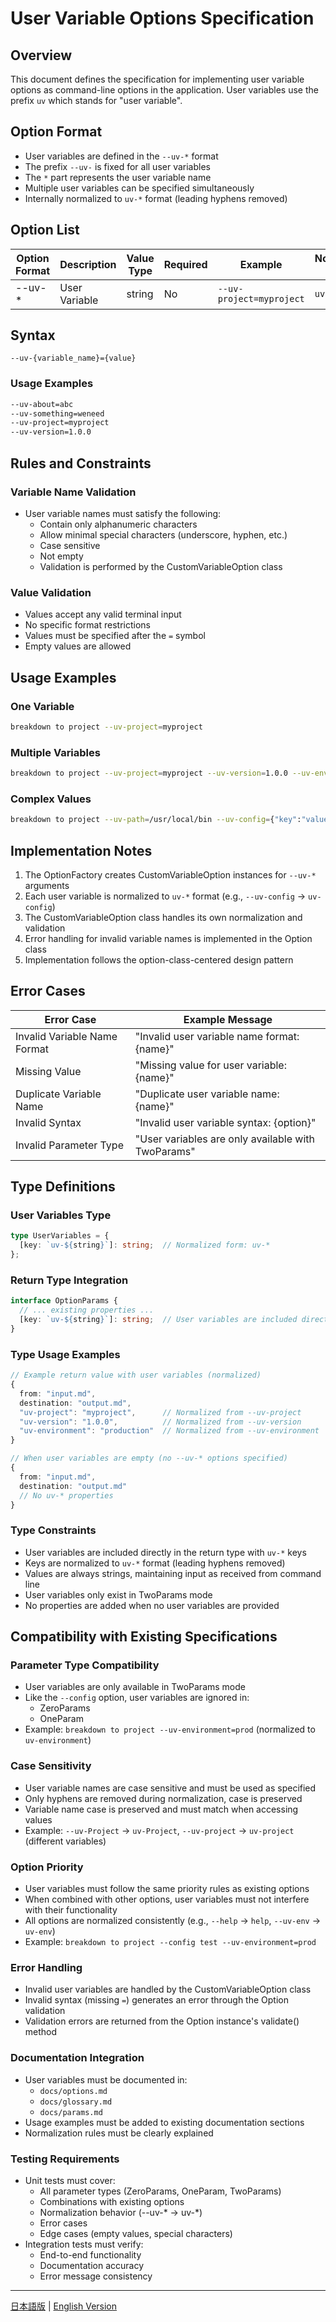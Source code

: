 # User Variable Options Specification

## Overview
This document defines the specification for implementing user variable options as command-line options in the application. User variables use the prefix `uv` which stands for "user variable".

## Option Format
- User variables are defined in the `--uv-*` format
- The prefix `--uv-` is fixed for all user variables
- The `*` part represents the user variable name
- Multiple user variables can be specified simultaneously
- Internally normalized to `uv-*` format (leading hyphens removed)

## Option List

| Option Format | Description      | Value Type | Required | Example                    | Normalized Form |
|--------------|------------------|------------|----------|----------------------------|------------------|
| --uv-*       | User Variable    | string     | No       | `--uv-project=myproject`   | `uv-project`     |

## Syntax
```
--uv-{variable_name}={value}
```

### Usage Examples
```bash
--uv-about=abc
--uv-something=weneed
--uv-project=myproject
--uv-version=1.0.0
```

## Rules and Constraints

### Variable Name Validation
- User variable names must satisfy the following:
  - Contain only alphanumeric characters
  - Allow minimal special characters (underscore, hyphen, etc.)
  - Case sensitive
  - Not empty
  - Validation is performed by the CustomVariableOption class

### Value Validation
- Values accept any valid terminal input
- No specific format restrictions
- Values must be specified after the `=` symbol
- Empty values are allowed

## Usage Examples

### One Variable
```bash
breakdown to project --uv-project=myproject
```

### Multiple Variables
```bash
breakdown to project --uv-project=myproject --uv-version=1.0.0 --uv-environment=production
```

### Complex Values
```bash
breakdown to project --uv-path=/usr/local/bin --uv-config={"key":"value"} --uv-array=[1,2,3]
```

## Implementation Notes
1. The OptionFactory creates CustomVariableOption instances for `--uv-*` arguments
2. Each user variable is normalized to `uv-*` format (e.g., `--uv-config` → `uv-config`)
3. The CustomVariableOption class handles its own normalization and validation
4. Error handling for invalid variable names is implemented in the Option class
5. Implementation follows the option-class-centered design pattern

## Error Cases

| Error Case           | Example Message                                    |
|----------------------|---------------------------------------------------|
| Invalid Variable Name Format | "Invalid user variable name format: {name}"       |
| Missing Value        | "Missing value for user variable: {name}"         |
| Duplicate Variable Name | "Duplicate user variable name: {name}"           |
| Invalid Syntax       | "Invalid user variable syntax: {option}"          |
| Invalid Parameter Type | "User variables are only available with TwoParams" |

## Type Definitions

### User Variables Type
```typescript
type UserVariables = {
  [key: `uv-${string}`]: string;  // Normalized form: uv-*
};
```

### Return Type Integration
```typescript
interface OptionParams {
  // ... existing properties ...
  [key: `uv-${string}`]: string;  // User variables are included directly with normalized keys
}
```

### Type Usage Examples
```typescript
// Example return value with user variables (normalized)
{
  from: "input.md",
  destination: "output.md",
  "uv-project": "myproject",      // Normalized from --uv-project
  "uv-version": "1.0.0",          // Normalized from --uv-version
  "uv-environment": "production"  // Normalized from --uv-environment
}

// When user variables are empty (no --uv-* options specified)
{
  from: "input.md",
  destination: "output.md"
  // No uv-* properties
}
```

### Type Constraints
- User variables are included directly in the return type with `uv-*` keys
- Keys are normalized to `uv-*` format (leading hyphens removed)
- Values are always strings, maintaining input as received from command line
- User variables only exist in TwoParams mode
- No properties are added when no user variables are provided

## Compatibility with Existing Specifications

### Parameter Type Compatibility
- User variables are only available in TwoParams mode
- Like the `--config` option, user variables are ignored in:
  - ZeroParams
  - OneParam
- Example: `breakdown to project --uv-environment=prod` (normalized to `uv-environment`)

### Case Sensitivity
- User variable names are case sensitive and must be used as specified
- Only hyphens are removed during normalization, case is preserved
- Variable name case is preserved and must match when accessing values
- Example: `--uv-Project` → `uv-Project`, `--uv-project` → `uv-project` (different variables)

### Option Priority
- User variables must follow the same priority rules as existing options
- When combined with other options, user variables must not interfere with their functionality
- All options are normalized consistently (e.g., `--help` → `help`, `--uv-env` → `uv-env`)
- Example: `breakdown to project --config test --uv-environment=prod`

### Error Handling
- Invalid user variables are handled by the CustomVariableOption class
- Invalid syntax (missing `=`) generates an error through the Option validation
- Validation errors are returned from the Option instance's validate() method

### Documentation Integration
- User variables must be documented in:
  - `docs/options.md`
  - `docs/glossary.md`
  - `docs/params.md`
- Usage examples must be added to existing documentation sections
- Normalization rules must be clearly explained

### Testing Requirements
- Unit tests must cover:
  - All parameter types (ZeroParams, OneParam, TwoParams)
  - Combinations with existing options
  - Normalization behavior (--uv-* → uv-*)
  - Error cases
  - Edge cases (empty values, special characters)
- Integration tests must verify:
  - End-to-end functionality
  - Documentation accuracy
  - Error message consistency

---

[日本語版](custom_variable_options.ja.md) | [English Version](custom_variable_options.md) 